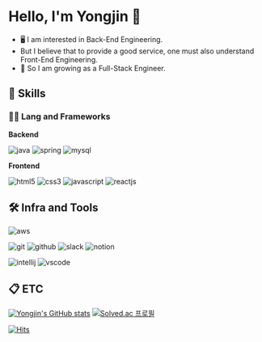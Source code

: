 <!-- Header -->

# Hello, I'm Yongjin 👏

- 🖥 I am interested in Back-End Engineering.
- But I believe that to provide a good service, one must also understand Front-End Engineering.
- 🌱 So I am growing as a Full-Stack Engineer.


<!-- Body -->

## 🦾 Skills
### 🧑‍💻 Lang and Frameworks

**Backend**
<!-- Oracle의 요청으로 Java 로고가 Simple Icons에서 삭제되었기에 대신 OpenJDK의 로고를 사용 -->
![java](https://img.shields.io/badge/java-ffffff.svg?&style=for-the-badge&logo=openjdk&logoColor=black)
![spring](https://img.shields.io/badge/spring-6DB33F.svg?&style=for-the-badge&logo=spring&logoColor=white)
![mysql](https://img.shields.io/badge/mysql-4479A1.svg?&style=for-the-badge&logo=mysql&logoColor=white)

**Frontend**

![html5](https://img.shields.io/badge/html5-E34F26.svg?&style=for-the-badge&logo=html5&logoColor=white)
![css3](https://img.shields.io/badge/css3-1572B6.svg?&style=for-the-badge&logo=css3&logoColor=white)
![javascript](https://img.shields.io/badge/javascript-F7DF1E.svg?&style=for-the-badge&logo=javascript&logoColor=white)
![reactjs](https://img.shields.io/badge/React-20232A?style=for-the-badge&logo=react&logoColor=61DAFB)


## 🛠️ Infra and Tools

![aws](https://img.shields.io/badge/aws-232F3E.svg?&style=for-the-badge&logo=amazonaws&logoColor=white)

![git](https://img.shields.io/badge/git-F05032.svg?&style=for-the-badge&logo=git&logoColor=white)
![github](https://img.shields.io/badge/github-181717.svg?&style=for-the-badge&logo=github&logoColor=white)
![slack](https://img.shields.io/badge/slack-4A154B.svg?&style=for-the-badge&logo=slack&logoColor=white)
![notion](https://img.shields.io/badge/notion-000000.svg?&style=for-the-badge&logo=notion&logoColor=white)

![intellij](https://img.shields.io/badge/intellij-000000.svg?&style=for-the-badge&logo=intellijidea&logoColor=white)
![vscode](https://img.shields.io/badge/vscode-007ACC.svg?&style=for-the-badge&logo=visualstudiocode&logoColor=white)

## 📋 ETC

[![Yongjin's GitHub stats](https://github-readme-stats.vercel.app/api?username=yjlee0235)](https://github.com/anuraghazra/github-readme-stats)
[![Solved.ac 프로필](http://mazassumnida.wtf/api/v2/generate_badge?boj=yjlee235)](https://solved.ac/profile/yjlee235)

[![Hits](https://hits.seeyoufarm.com/api/count/incr/badge.svg?url=https%3A%2F%2Fgithub.com%2Fyjlee0235&count_bg=%2379C83D&title_bg=%23555555&icon=&icon_color=%23E7E7E7&title=hits&edge_flat=false)](https://hits.seeyoufarm.com)
